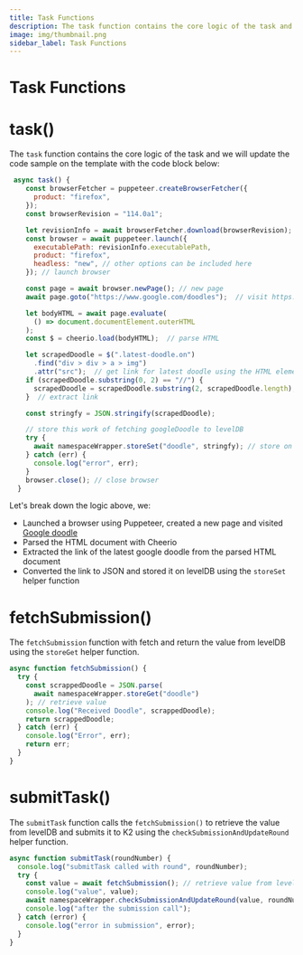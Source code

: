 ```yaml
---
title: Task Functions
description: The task function contains the core logic of the task and we will update the code sample on the template.
image: img/thumbnail.png
sidebar_label: Task Functions
---
```


# Task Functions

# task()

The `task` function contains the core logic of the task and we will update the code sample on the template with the code block below:

```javascript
 async task() {
    const browserFetcher = puppeteer.createBrowserFetcher({
      product: "firefox",
    });
    const browserRevision = "114.0a1";

    let revisionInfo = await browserFetcher.download(browserRevision);
    const browser = await puppeteer.launch({
      executablePath: revisionInfo.executablePath,
      product: "firefox",
      headless: "new", // other options can be included here
    }); // launch browser

    const page = await browser.newPage(); // new page
    await page.goto("https://www.google.com/doodles");  // visit https://www.google.com/doodles'

    let bodyHTML = await page.evaluate(
      () => document.documentElement.outerHTML
    );
    const $ = cheerio.load(bodyHTML);  // parse HTML

    let scrapedDoodle = $(".latest-doodle.on")
      .find("div > div > a > img")
      .attr("src");  // get link for latest doodle using the HTML element
    if (scrapedDoodle.substring(0, 2) == "//") {
      scrapedDoodle = scrapedDoodle.substring(2, scrapedDoodle.length);
    }  // extract link

    const stringfy = JSON.stringify(scrapedDoodle);

    // store this work of fetching googleDoodle to levelDB
    try {
      await namespaceWrapper.storeSet("doodle", stringfy); // store on levelDB
    } catch (err) {
      console.log("error", err);
    }
    browser.close(); // close browser
  }
```

Let's break down the logic above, we:

- Launched a browser using Puppeteer, created a new page and visited [Google doodle](https://www.google.com/doodles)
- Parsed the HTML document with Cheerio
- Extracted the link of the latest google doodle from the parsed HTML document
- Converted the link to JSON and stored it on levelDB using the `storeSet` helper function

# fetchSubmission()

The `fetchSubmission` function with fetch and return the value from levelDB using the `storeGet` helper function.

```javascript
async function fetchSubmission() {
  try {
    const scrappedDoodle = JSON.parse(
      await namespaceWrapper.storeGet("doodle")
    ); // retrieve value
    console.log("Received Doodle", scrappedDoodle);
    return scrappedDoodle;
  } catch (err) {
    console.log("Error", err);
    return err;
  }
}
```

# submitTask()

The `submitTask` function calls the `fetchSubmission()` to retrieve the value from levelDB and submits it to K2 using the `checkSubmissionAndUpdateRound` helper function.

```javascript
async function submitTask(roundNumber) {
  console.log("submitTask called with round", roundNumber);
  try {
    const value = await fetchSubmission(); // retrieve value from levelDB
    console.log("value", value);
    await namespaceWrapper.checkSubmissionAndUpdateRound(value, roundNumber); // submit to K2
    console.log("after the submission call");
  } catch (error) {
    console.log("error in submission", error);
  }
}
```
